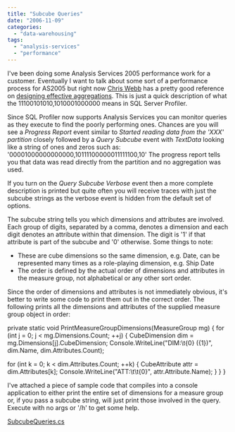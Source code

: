 ```yaml
---
title: "Subcube Queries"
date: "2006-11-09"
categories: 
  - "data-warehousing"
tags: 
  - "analysis-services"
  - "performance"
---
```


I've been doing some Analysis Services 2005 performance work for a customer. Eventually I want to talk about some sort of a performance process for AS2005 but right now [Chris Webb](http://cwebbbi.spaces.live.com/) has a pretty good reference on [designing effective aggregations](http://cwebbbi.spaces.live.com/Blog/cns!7B84B0F2C239489A!907.entry "Designing Effective Aggregations in AS2005"). This is just a quick description of what the 11100101010,1010001000000 means in SQL Server Profiler.

Since SQL Profiler now supports Analysis Services you can monitor queries as they execute to find the poorly performing ones. Chances are you will see a _Progress Report_ event similar to _Started reading data from the 'XXX' partition_ closely followed by a _Query Subcube_ event with _TextData_ looking like a string of ones and zeros such as: '00001000000000000,10111100000011111100,10' The progress report tells you that data was read directly from the partition and no aggregation was used.

If you turn on the _Query Subcube Verbose_ event then a more complete description is printed but quite often you will receive traces with just the subcube strings as the verbose event is hidden from the default set of options.

The subcube string tells you which dimensions and attributes are involved. Each group of digits, separated by a comma, denotes a dimension and each digit denotes an attribute within that dimension. The digit is '1' if that attribute is part of the subcube and '0' otherwise. Some things to note:

- These are cube dimensions so the same dimension, e.g. Date, can be represented many times as a role-playing dimension, e.g. Ship Date
- The order is defined by the actual order of dimensions and attributes in the measure group, not alphabetical or any other sort order.

Since the order of dimensions and attributes is not immediately obvious, it's better to write some code to print them out in the correct order. The following prints all the dimensions and attributes of the supplied measure group object in order:

private static void PrintMeasureGroupDimensions(MeasureGroup mg) {
 for (int j = 0; j < mg.Dimensions.Count; ++j) { 
   CubeDimension dim = mg.Dimensions\[j\].CubeDimension; 
   Console.WriteLine("DIM:\\t{0} ({1})", dim.Name, dim.Attributes.Count); 

   for (int k = 0; k < dim.Attributes.Count; ++k) { 
     CubeAttribute attr = dim.Attributes\[k\]; 
     Console.WriteLine("ATT:\\t\\t{0}", attr.Attribute.Name); 
   }
 }
}

I've attached a piece of sample code that compiles into a console application to either print the entire set of dimensions for a measure group or, if you pass a subcube string, will just print those involved in the query. Execute with no args or '/h' to get some help.

[SubcubeQueries.cs](http://sdrv.ms/1aw4EMg "Subcube Queries Sample Program")
